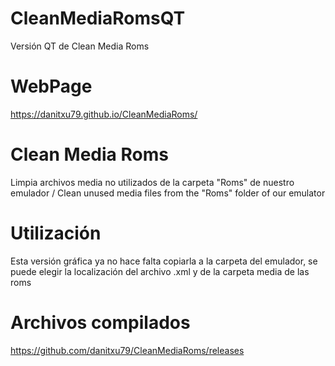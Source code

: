 # CleanMediaRomsQT
Versión QT de Clean Media Roms

# WebPage
https://danitxu79.github.io/CleanMediaRoms/

# Clean Media Roms
Limpia archivos media no utilizados de la carpeta "Roms" de nuestro emulador /  Clean unused media files from the "Roms" folder of our emulator

# Utilización
Esta versión gráfica ya no hace falta copiarla a la carpeta del emulador, se puede elegir la localización del archivo .xml y de la carpeta media de las roms

# Archivos compilados
https://github.com/danitxu79/CleanMediaRoms/releases
